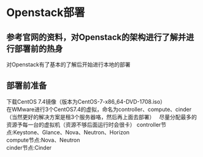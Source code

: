 
# Openstack部署
## 参考官网的资料，对Openstack的架构进行了解并进行部署前的热身
对Openstack有了基本的了解后开始进行本地的部署
## 部署前准备
下载CentOS 7.4镜像（版本为CentOS-7-x86_64-DVD-1708.iso）  
在WMware进行3个CentOS7.4的虚拟，命名为controller、compute、cinder（当然更好的解决方案是租3个服务器咯，然后再上面去部署）  
尽量分配最多的资源予每一台的虚拟机（资源不够后面运行时会很卡）
controller节点:Keystone、Glance、Nova、Neutron、Horizon  
compute节点:Nova、Neutron  
cinder节点:Cinder
